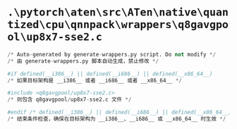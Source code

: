 # `.\pytorch\aten\src\ATen\native\quantized\cpu\qnnpack\wrappers\q8gavgpool\up8x7-sse2.c`

```py
/* Auto-generated by generate-wrappers.py script. Do not modify */
/* 由 generate-wrappers.py 脚本自动生成，禁止修改 */

#if defined(__i386__) || defined(__i686__) || defined(__x86_64__)
/* 如果目标架构是 __i386__ 或者 __i686__ 或者 __x86_64__ */

#include <q8gavgpool/up8x7-sse2.c>
/* 则包含 q8gavgpool/up8x7-sse2.c 文件 */

#endif /* defined(__i386__) || defined(__i686__) || defined(__x86_64__) */
/* 结束条件检查，确保在目标架构为 __i386__、__i686__ 或 __x86_64__ 时生效 */
```